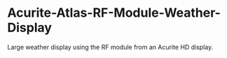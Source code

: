 # Acurite-Atlas-RF-Module-Weather-Display
Large weather display using the RF module from an Acurite HD display.
